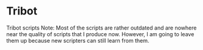# Tribot
Tribot scripts
Note: Most of the scripts are rather outdated and are nowhere near the quality of scripts that I produce now. However, I am going to leave them up because new scripters can still learn from them.
